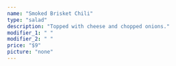 ```yaml
---
name: "Smoked Brisket Chili"
type: "salad"
description: "Topped with cheese and chopped onions."
modifier_1: " "
modifier_2: " "
price: "$9"
picture: "none"
---
```


